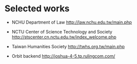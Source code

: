 # Selected works

- NCHU Department of Law
  http://law.nchu.edu.tw/main.php
- NCTU Center of Science Technology and Society
  http://stscenter.cn.nctu.edu.tw/index_welcome.php
- Taiwan Humanities Society
  http://twhs.org.tw/main.php

- Orbit backend
  http://joshua-4-5.tp.rulingcom.com/
